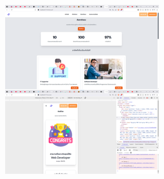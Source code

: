 <picture>
    <img alt="Shows an illustrated sun in light mode and a moon with stars in dark mode." src="a.png">
    <img alt="Shows an illustrated sun in light mode and a moon with stars in dark mode." src="b.png">
</picture>